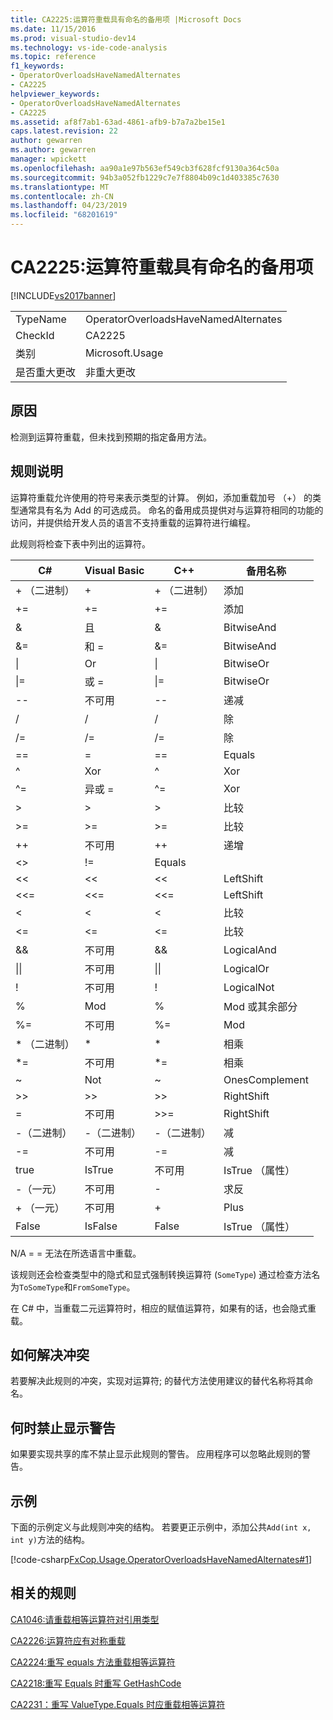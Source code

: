 ```yaml
---
title: CA2225:运算符重载具有命名的备用项 |Microsoft Docs
ms.date: 11/15/2016
ms.prod: visual-studio-dev14
ms.technology: vs-ide-code-analysis
ms.topic: reference
f1_keywords:
- OperatorOverloadsHaveNamedAlternates
- CA2225
helpviewer_keywords:
- OperatorOverloadsHaveNamedAlternates
- CA2225
ms.assetid: af8f7ab1-63ad-4861-afb9-b7a7a2be15e1
caps.latest.revision: 22
author: gewarren
ms.author: gewarren
manager: wpickett
ms.openlocfilehash: aa90a1e97b563ef549cb3f628fcf9130a364c50a
ms.sourcegitcommit: 94b3a052fb1229c7e7f8804b09c1d403385c7630
ms.translationtype: MT
ms.contentlocale: zh-CN
ms.lasthandoff: 04/23/2019
ms.locfileid: "68201619"
---
```

# <a name="ca2225-operator-overloads-have-named-alternates"></a>CA2225:运算符重载具有命名的备用项
[!INCLUDE[vs2017banner](../includes/vs2017banner.md)]

|||
|-|-|
|TypeName|OperatorOverloadsHaveNamedAlternates|
|CheckId|CA2225|
|类别|Microsoft.Usage|
|是否重大更改|非重大更改|

## <a name="cause"></a>原因
 检测到运算符重载，但未找到预期的指定备用方法。

## <a name="rule-description"></a>规则说明
 运算符重载允许使用的符号来表示类型的计算。 例如，添加重载加号 （+） 的类型通常具有名为 Add 的可选成员。 命名的备用成员提供对与运算符相同的功能的访问，并提供给开发人员的语言不支持重载的运算符进行编程。

 此规则将检查下表中列出的运算符。

|C#|Visual Basic|C++|备用名称|
|---------|------------------|-----------|--------------------|
|+ （二进制）|+|+ （二进制）|添加|
|+=|+=|+=|添加|
|&|且|&|BitwiseAnd|
|&=|和 =|&=|BitwiseAnd|
|&#124;|Or|&#124;|BitwiseOr|
|&#124;=|或 =|&#124;=|BitwiseOr|
|--|不可用|--|递减|
|/|/|/|除|
|/=|/=|/=|除|
|==|=|==|Equals|
|^|Xor|^|Xor|
|^=|异或 =|^=|Xor|
|>|>|>|比较|
|>=|>=|>=|比较|
|++|不可用|++|递增|
|<>|!=|Equals|
|<<|<<|<<|LeftShift|
|<<=|<<=|<<=|LeftShift|
|<|<|<|比较|
|<=|<=|\<=|比较|
|&&|不可用|&&|LogicalAnd|
|&#124;&#124;|不可用|&#124;&#124;|LogicalOr|
|!|不可用|!|LogicalNot|
|%|Mod|%|Mod 或其余部分|
|%=|不可用|%=|Mod|
|* （二进制）|*|*|相乘|
|*=|不可用|*=|相乘|
|~|Not|~|OnesComplement|
|>>|>>|>>|RightShift|
=|不可用|>>=|RightShift|
|-（二进制）|-（二进制）|-（二进制）|减|
|-=|不可用|-=|减|
|true|IsTrue|不可用|IsTrue （属性）|
|-（一元）|不可用|-|求反|
|+ （一元）|不可用|+|Plus|
|False|IsFalse|False|IsTrue （属性）|

 N/A = = 无法在所选语言中重载。

 该规则还会检查类型中的隐式和显式强制转换运算符 (`SomeType`) 通过检查方法名为`ToSomeType`和`FromSomeType`。

 在 C# 中，当重载二元运算符时，相应的赋值运算符，如果有的话，也会隐式重载。

## <a name="how-to-fix-violations"></a>如何解决冲突
 若要解决此规则的冲突，实现对运算符; 的替代方法使用建议的替代名称将其命名。

## <a name="when-to-suppress-warnings"></a>何时禁止显示警告
 如果要实现共享的库不禁止显示此规则的警告。 应用程序可以忽略此规则的警告。

## <a name="example"></a>示例
 下面的示例定义与此规则冲突的结构。 若要更正示例中，添加公共`Add(int x, int y)`方法的结构。

 [!code-csharp[FxCop.Usage.OperatorOverloadsHaveNamedAlternates#1](../snippets/csharp/VS_Snippets_CodeAnalysis/FxCop.Usage.OperatorOverloadsHaveNamedAlternates/cs/FxCop.Usage.OperatorOverloadsHaveNamedAlternates.cs#1)]

## <a name="related-rules"></a>相关的规则
 [CA1046:请重载相等运算符对引用类型](../code-quality/ca1046-do-not-overload-operator-equals-on-reference-types.md)

 [CA2226:运算符应有对称重载](../code-quality/ca2226-operators-should-have-symmetrical-overloads.md)

 [CA2224:重写 equals 方法重载相等运算符](../code-quality/ca2224-override-equals-on-overloading-operator-equals.md)

 [CA2218:重写 Equals 时重写 GetHashCode](../code-quality/ca2218-override-gethashcode-on-overriding-equals.md)

 [CA2231：重写 ValueType.Equals 时应重载相等运算符](../code-quality/ca2231-overload-operator-equals-on-overriding-valuetype-equals.md)
